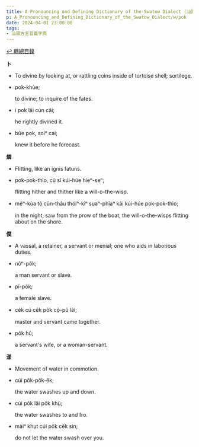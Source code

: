 ```yaml
---
title: A Pronouncing and Defining Dictionary of the Swatow Dialect (汕頭方言音義字典) / pok
p: A_Pronouncing_and_Defining_Dictionary_of_the_Swatow_Dialect/w/pok
date: 2024-04-01 23:00:00
tags: 
- 汕頭方言音義字典
---
```


[↩️ 轉總目錄](/A_Pronouncing_and_Defining_Dictionary_of_the_Swatow_Dialect)


**卜**
- To divine by looking at, or rattling coins inside of tortoise shell; sortilege.

- pok-khùe;

  to divine; to inquire of the fates.

- i pok lâi cún căi;

  he rightly divined it.

- būe pok, soiⁿ cai;

  knew it before he forecast.

**燐**
- Flitting, like an ignis fatuns.

- pok-pok-thìo, cū sĭ kúi-húe hìeⁿ-seⁿ;

  flitting hither and thither like a will-o-the-wisp.

- mêⁿ-kùa tŏ̤ cûn-thâu thóiⁿ-kìⁿ suaⁿ-phîaⁿ kâi kúi-húe pok-pok-thìo;

  in the night, saw from the prow of the boat, the will-o-the-wisps flitting about on the shore.

**僕**
- A vassal, a retainer, a servant or menial; one who aids in laborious duties.

- nôⁿ-pôk;

  a man servant or slave.

- pĭ-pôk;

  a female slave.

- cêk cú cêk pôk cò̤-pû lâi;

  master and servant came together.

- pôk hŭ;

  a servant's wife, or a woman-servant. 

**漾**
- Movement of water in commotion.

- cúi pôk-pôk-êk;

  the water swashes up and down.

- cúi pôk lâi pôk khṳ̀;

  the water swashes to and fro.

- màiⁿ khṳt cúi pôk cêk sin;

  do not let the water swash over you.